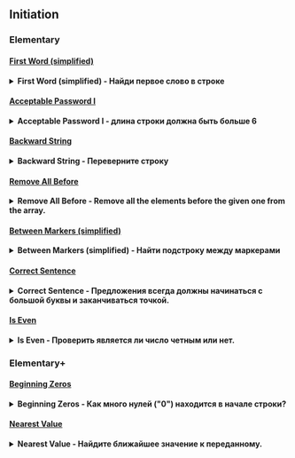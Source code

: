 ## Initiation

### Elementary

#### [First Word (simplified)](first_word(simplified).py)

<details><summary><b>First Word (simplified) - Найди первое слово в строке</b></summary>

Дана строка и нужно найти ее первое слово.

Это упрощенная версия миссии first-world.

Строка состоит только из английских символов и пробелов. В начале и в конце строки пробелов нет.

**Входные параметры**: Строка.

**Выходные параметры**: Строка.

</details>

#### [Acceptable Password I](is_acceptable_password.py)

<details><summary><b>Acceptable Password I - длина строки должна быть больше 6</b></summary>

Нужно создать функцию проверки пароля.

Условия проверки: длина пароля должна быть больше 6.

**Входные данные**: Строка.

**Выходные данные**: Логический тип.

</details>

#### [Backward String](backward_string.py)

<details><summary><b>Backward String - Переверните строку</b></summary>

Верните данную строку в перевернутом виде.

**Входные данные**: Строка.

**Выходные данные**: Строка.

</details>

#### [Remove All Before](remove_all_before.py)

<details><summary><b>Remove All Before - Remove all the elements before the given one from the array.</b></summary>

Нужно удалить из список все элементы до указаного.

Есть два ньюанса: (1) если в списке нет элемента до которого нужно удалить остальные элементы, то список не должен измениться. (2) если list пустой, то он должен остаться пустым.

**Входные данные**: Список и элемент до которого нужно удалить другие элементы.

**Выходные данные**: Набор значений (кортеж, список, итератор ...).

</details>

#### [Between Markers (simplified)](between_markers(simplified).py)

<details><summary><b>Between Markers (simplified) - Найти подстроку между маркерами</b></summary>

Дана строка и два маркера (начальный и конечный). Необходимо найти текст, заключенный между двумя этими маркерами. Но есть несколько важных условий.

Это упрощенная версия миссии [Between Markers](00.Home/README.md/#between-markers).

* Начальный и конечный маркеры всегда разные.
* Начальный и конечный маркеры всегда размером в один символ.
* Начальный и конечный маркеры всегда есть в строке и идут один за другим.

**Входные данные**: Три аргумента. Все строки. Второй и третий аргументы это начальный и конечный маркеры.

**Выходные данные**: Строка.

</details>

#### [Correct Sentence](correct_sentence.py)

<details><summary><b>Correct Sentence - Предложения всегда должны начинаться с большой буквы и заканчиваться точкой.</b></summary>

На вход Вашей функции будет передано одно предложение. Необходимо вернуть его исправленную копию так, чтобы оно всегда начиналось с большой буквы и заканчивалось точкой.  

Обратите внимание на то, что не все исправления необходимы. Если предложение уже заканчивается на точку, то добавлять еще одну не нужно, это будет ошибкой.

**Входные аргументы**: Строка (A string).
 
**Выходные аргументы**: Строка (A string).

</details>

#### [Is Even](is_even.py)

<details><summary><b>Is Even - Проверить является ли число четным или нет.</b></summary>

Проверить является ли число четным или нет.

Функция должна возвращать True если число четное, и False если число не четное.

**Входные данные**: Целое число.

**Выходные данные**: Логический тип.

</details>

### Elementary+

#### [Beginning Zeros](beginning_zeros.py)

<details><summary><b>Beginning Zeros - Как много нулей ("0") находится в начале строки?</b></summary>

Дана строка состоящая только из цифр.

Нужно посчитать сколько нулей ("0") находится в начале строки.

**Входные данные**: Строка, состоящая только из цифр.

**Выходные данные**: Целое число.

</details>

#### [Nearest Value](nearest_value.py)

<details><summary><b>Nearest Value - Найдите ближайшее значение к переданному.</b></summary>

Найдите ближайшее значение к переданному.

Вам даны список значений в виде множества (Set) и значение, относительно которого, надо найти ближайшее.

Например, мы имеем следующий ряд чисел: 4, 7, 10, 11, 12, 17. И нам нужно найти ближайшее значение к цифре 9. Если отсортировать этот ряд по возрастанию, то слева от 9 будет 7, а справа 10. Но 10 - находится ближе, чем 7, значит правильный ответ 10.

Несколько уточнений:
* Если 2 числа находятся на одинаковом расстоянии - необходимо выбрать наименьшее из них;
* Ряд чисел всегда не пустой, т.е. размер >= 1;
* Переданное значение может быть в этом ряде, а значит оно и является ответом;
* В ряде могут быть как положительные, так и отрицательные числа, но они всегда целые;
* Ряд не отсортирован и состоит из уникальных чисел.

**Входные данные**: Два аргумента. Ряд значений в виде set. Искомое значение - int

**Выходные данные**: Int.

</details>